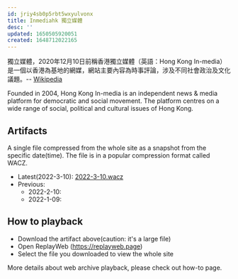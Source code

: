 ```yaml
---
id: jriy4sb0p5rbt5wxyulvonx
title: Inmediahk 獨立媒體
desc: ''
updated: 1650505920051
created: 1648712022165
---
```


>
獨立媒體，2020年12月10日前稱香港獨立媒體（英語：Hong Kong In-media）是一個以香港為基地的網媒，網站主要內容為時事評論，涉及不同社會政治及文化議題。-- [Wikipedia](https://zh.wikipedia.org/wiki/%E7%8D%A8%E7%AB%8B%E5%AA%92%E9%AB%94_inmediahk.net)

Founded in 2004, Hong Kong In-media is an independent news & media platform for democratic and social movement. The platform centres on a wide range of social, political and cultural issues of Hong Kong.



## Artifacts 

A single file compressed from the whole site as a snapshot from the specific date(time). The file is in a popular compression format called WACZ. 

- Latest(2022-3-10): [2022-3-10.wacz](https://bafybeieldyl7quzpuqldxbs7ib7th43bkjhcx3vl4b3gvdbkn57mzzpneq.ipfs.dweb.link/fixtures/inmediahk-03_30_2022.wacz)
- Previous: 
    - 2022-2-10:
    - 2022-1-09:

## How to playback

- Download the artifact above(caution: it's a large file)
- Open ReplayWeb (https://replayweb.page)
- Select the file you downloaded to view the whole site

More details about web archive playback, please check out how-to page. 